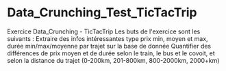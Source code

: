 # Data_Crunching_Test_TicTacTrip
Exercice Data_Crunching - TicTacTrip 
Les buts de l'exercice sont les suivants : Extraire des infos intéressantes type prix min, moyen et max, durée min/max/moyenne par trajet sur la base de donnée Quantifier des différences de prix moyen et de durée selon le train, le bus et le covoit, et selon la distance du trajet (0-200km, 201-800km, 800-2000km, 2000+km)
